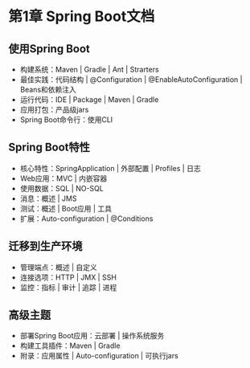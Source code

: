 # 第1章 Spring Boot文档

## 使用Spring Boot

+ 构建系统：Maven | Gradle | Ant | Strarters
+ 最佳实践：代码结构 | @Configuration | @EnableAutoConfiguration | Beans和依赖注入
+ 运行代码：IDE | Package | Maven | Gradle
+ 应用打包：产品级jars
+ Spring Boot命令行：使用CLI

## Spring Boot特性

+ 核心特性：SpringApplication | 外部配置 | Profiles | 日志
+ Web应用：MVC | 内嵌容器
+ 使用数据：SQL | NO-SQL
+ 消息：概述 | JMS
+ 测试：概述 | Boot应用 | 工具
+ 扩展：Auto-configuration | @Conditions

## 迁移到生产环境

+ 管理端点：概述 | 自定义
+ 连接选项：HTTP | JMX | SSH
+ 监控：指标 | 审计 | 追踪 | 进程


## 高级主题

+ 部署Spring Boot应用：云部署 | 操作系统服务
+ 构建工具插件：Maven | Gradle
+ 附录：应用属性 | Auto-configuration | 可执行jars